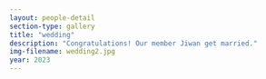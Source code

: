 ```yaml
---
layout: people-detail
section-type: gallery
title: "wedding"
description: "Congratulations! Our member Jiwan get married."
img-filename: wedding2.jpg
year: 2023
---
```

